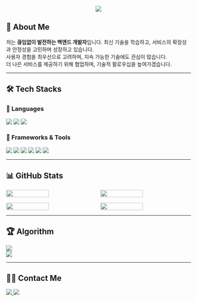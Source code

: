 <p align="center">
    <img src="https://readme-typing-svg.demolab.com?font=JetBrains+Mono&weight=700&size=26&pause=500&color=1E3A5F&center=true&vCenter=true&width=650&lines=Welcome+to+YAEJIN's+GITHUB!+🚀;+Backend+Developer+%7C+DevOps+Engineer+💡;+Keep+Learning,+Keep+Building!+">
</p>

## 🌱 About Me  
저는 **끊임없이 발전하는 백엔드 개발자**입니다. 
최신 기술을 학습하고, 서비스의 확장성과 안정성을 고민하며 성장하고 있습니다.  
사용자 경험을 최우선으로 고려하며, 지속 가능한 기술에도 관심이 많습니다.  
더 나은 서비스를 제공하기 위해 협업하며, 기술적 팔로우십을 높여가겠습니다.

---

## 🛠️ Tech Stacks  
### 🔹 Languages  
<p align="left">
    <img src="https://img.shields.io/badge/C-00599C?style=for-the-badge&logo=C&logoColor=white">
    <img src="https://img.shields.io/badge/Java-007396?style=for-the-badge&logo=Java&logoColor=white">
    <img src="https://img.shields.io/badge/Javascript-F7DF1E?style=for-the-badge&logo=Javascript&logoColor=white">
</p>

### 🔹 Frameworks & Tools  
<p align="left">
    <img src="https://img.shields.io/badge/Spring Boot-6DB33F?style=for-the-badge&logo=Spring Boot&logoColor=white">
    <img src="https://img.shields.io/badge/Spring-6DB33F?style=for-the-badge&logo=Spring&logoColor=white">
    <img src="https://img.shields.io/badge/Node.js-339933?style=for-the-badge&logo=Node.js&logoColor=white">
    <img src="https://img.shields.io/badge/Docker-2496ED?style=for-the-badge&logo=Docker&logoColor=white">
    <img src="https://img.shields.io/badge/Amazon AWS-232F3E?style=for-the-badge&logo=Amazon AWS&logoColor=white">
    <img src="https://img.shields.io/badge/Linux-0078D6?style=for-the-badge&logo=Linux&logoColor=white">
</p>

---

## 📊 GitHub Stats  
<div align="left" style="display: flex; flex-wrap: wrap; gap: 15px;">
    <img src="https://github-readme-stats.vercel.app/api?username=moonyaejin&show_icons=true&theme=transparent&hide_border=true" width="48%">
    <img src="https://github-readme-stats.vercel.app/api/top-langs/?username=moonyaejin&layout=compact&hide=css,html&langs_count=6&theme=transparent&hide_border=true" width="48%">
    <img src="https://github-profile-summary-cards.vercel.app/api/cards/stats?username=moonyaejin&theme=transparent" width="48%">
    <img src="https://github-readme-streak-stats.herokuapp.com/?user=moonyaejin&theme=transparent&hide_border=true" width="48%">
</div>

---

## 🏆 Algorithm  
<p align="left">
    <img src="http://mazassumnida.wtf/api/generate_badge?boj=xaexix"><br>
    <img src="http://mazassumnida.wtf/api/mini/generate_badge?boj=xaexix">
</p>

---

## 🧑‍💻 Contact Me  
<p align="left">
    <a href="YOUR_NOTION_LINK">
        <img src="https://img.shields.io/badge/Notion-000000?style=for-the-badge&logo=Notion&logoColor=white">
    </a>
    <a href="mailto:i0209i80@gmail.com">
        <img src="https://img.shields.io/badge/Gmail-EA4335?style=for-the-badge&logo=Gmail&logoColor=white">
    </a>
</p>

